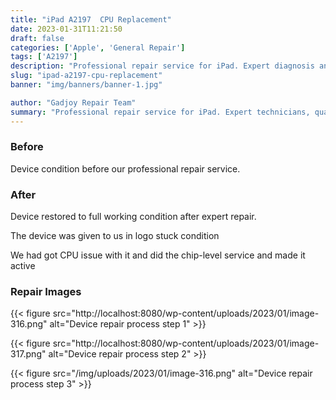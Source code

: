 ```yaml
---
title: "iPad A2197  CPU Replacement"
date: 2023-01-31T11:21:50
draft: false
categories: ['Apple', 'General Repair']
tags: ['A2197']
description: "Professional repair service for iPad. Expert diagnosis and quality repairs in Bangalore."
slug: "ipad-a2197-cpu-replacement"
banner: "img/banners/banner-1.jpg"

author: "Gadjoy Repair Team"
summary: "Professional repair service for iPad. Expert technicians, quality parts, warranty included."
---
```


### Before

Device condition before our professional repair service.

### After

Device restored to full working condition after expert repair.

The device was given to us in logo stuck condition

We had got CPU issue with it and did the chip-level service and made it active

### Repair Images

{{< figure src="http://localhost:8080/wp-content/uploads/2023/01/image-316.png" alt="Device repair process step 1" >}}

{{< figure src="http://localhost:8080/wp-content/uploads/2023/01/image-317.png" alt="Device repair process step 2" >}}

{{< figure src="/img/uploads/2023/01/image-316.png" alt="Device repair process step 3" >}}

